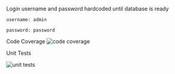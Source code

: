 Login username and password hardcoded until database is ready

    username: admin
    
    password: password

Code Coverage
![code coverage](https://user-images.githubusercontent.com/64809002/158075697-80335791-3f2c-4fa0-8c4e-dcf854d55164.PNG)

Unit Tests

![unit tests](https://user-images.githubusercontent.com/64809002/158076052-da8c87cf-afeb-468f-abc2-97c1110ffdd7.PNG)

